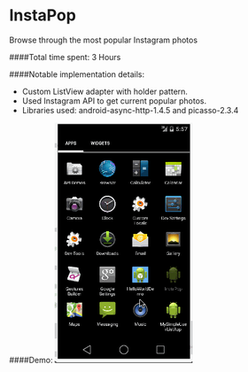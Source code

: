 InstaPop
========

Browse through the most popular Instagram photos

####Total time spent: 3 Hours

####Notable implementation details:
  * Custom ListView adapter with holder pattern.
  * Used Instagram API to get current popular photos.
  * Libraries used: android-async-http-1.4.5 and picasso-2.3.4

####Demo:
![Video Walkthrough](demo.gif)
